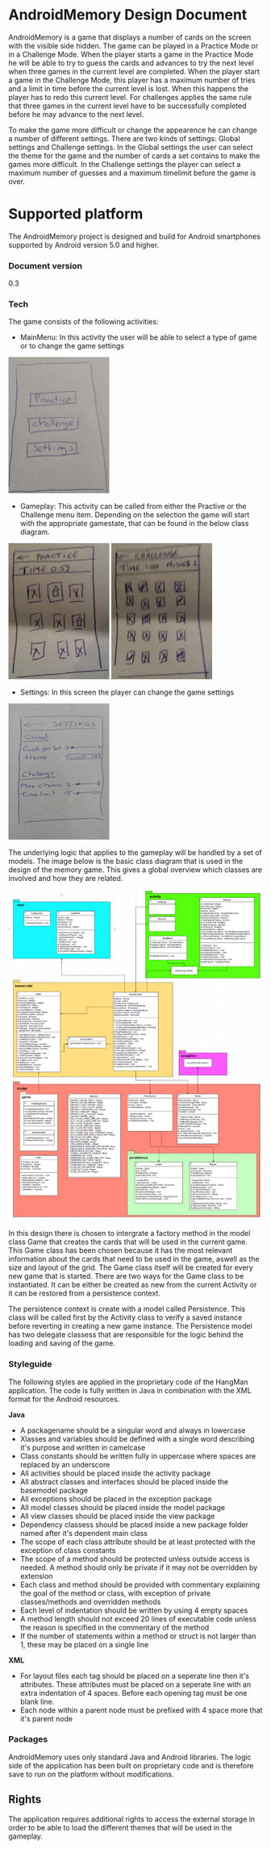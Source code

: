 # AndroidMemory Design Document
AndroidMemory is a game that displays a number of cards on the screen with the visible side hidden. The game can be played in a Practice Mode or in a Challenge Mode. When the player starts a game in the Practice Mode he will be able to try to guess the cards and advances to try the next level when three games in the current level are completed. When the player start a game in the Challenge Mode, this player has a maximum number of tries and a limit in time before the current level is lost. When this happens the player has to redo this current level. For challenges applies the same rule that three games in the current level have to be successfully completed before he may advance to the next level.

To make the game more difficult or change the appearence he can change a number of different settings. There are two kinds of settings: Global settings and Challenge settings. In the Global settings the user can select the theme for the game and the number of cards a set contains to make the games more difficult. In the Challenge settings the player can select a maximum number of guesses and a maximum timelimit before the game is over.

# Supported platform
The AndroidMemory project is designed and build for Android smartphones supported by Android version 5.0 and higher.

### Document version
0.3

### Tech
The game consists of the following activities:
* MainMenu: In this activity the user will be able to select a type of game or to change the game settings

![Menu](https://raw.githubusercontent.com/ruben-kruiver/AndroidMemory/master/Documentation/images/Menu.png "Main Menu")
* Gameplay: This activity can be called from either the Practive or the Challenge menu item. Depending on the selection the game will start with the appropriate gamestate, that can be found in the below class diagram.

![Gameplay practice](https://raw.githubusercontent.com/ruben-kruiver/AndroidMemory/master/Documentation/images/Practice.png "Practice game")
![Gameplay challenge](https://raw.githubusercontent.com/ruben-kruiver/AndroidMemory/master/Documentation/images/Challenge.png "Challenge game")
* Settings: In this screen the player can change the game settings

![Settings](https://raw.githubusercontent.com/ruben-kruiver/AndroidMemory/master/Documentation/images/Settings.png "Settings screen")

The underlying logic that applies to the gameplay will be handled by a set of models. The image below is the basic class diagram that is used in the design of the memory game. This gives a global overview which classes are involved and how they are related. 

![Class Diagram](https://raw.githubusercontent.com/ruben-kruiver/AndroidMemory/master/Documentation/images/ClassDiagram.png "Class Diagram")

In this design there is chosen to intergrate a factory method in the model class Game that creates the cards that will be used in the current game. This Game class has been chosen because it has the most relevant information about the cards that need to be used in the game, aswell as the size and layout of the grid. The Game class itself will be created for every new game that is started. There are two ways for the Game class to be instantiated. It can be either be created as new from the current Activity or it can be restored from a persistence context. 

The persistence context is create with a model called Persistence. This class will be called first by the Activity class to verify a saved instance before reverting in creating a new game instance. The Persistence model has two delegate classess that are responsible for the logic behind the loading and saving of the game. 

### Styleguide
The following styles are applied in the proprietary code of the HangMan application. The code is fully written in Java in combination with the XML format for the Android resources.

**Java**
- A packagename should be a singular word and always in lowercase
- Xlasses and variables should be defined with a single word describing it's purpose and written in camelcase
- Class constants should be written fully in uppercase where spaces are replaced by an underscore
- All activities should be placed inside the activity package
- All abstract classes and interfaces should be placed inside the basemodel package
- All exceptions should be placed in the exception package
- All model classes should be placed inside the model package
- All view classes should be placed inside the view package
- Dependency classess should be placed inside a new package folder named after it's dependent main class
- The scope of each class attribute should be at least protected with the exception of class constants
- The scope of a method should be protected unless outside access is needed. A method should only be private if it may not be overridden by extension
- Each class and method should be provided with commentary explaining the goal of the method or class, with exception of private classes/methods and overridden methods
- Each level of indentation should be written by using 4 empty spaces
- A method length should not exceed 20 lines of executable code unless the reason is specified in the commentary of the method
- If the number of statements within a method or struct is not larger than 1, these may be placed on a single line

**XML**
- For layout files each tag should be placed on a seperate line then it's attributes. These attributes must be placed on a seperate line with an extra indentation of 4 spaces. Before each opening tag must be one blank line.
- Each node within a parent node must be prefixed with 4 space more that it's parent node

### Packages
AndroidMemory uses only standard Java and Android libraries. The logic side of the application has been built on proprietary code and is therefore save to run on the platform without modifications.

## Rights
The application requires additional rights to access the external storage in order to be able to load the different themes that will be used in the gameplay.